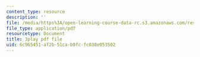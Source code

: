 ```yaml
---
content_type: resource
description: ''
file: /media/https%3A/open-learning-course-data-rc.s3.amazonaws.com/res-10-s95-physics-of-covid-19-transmission-fall-2020/6c965451af2b51cab0fcfc038e053502_71dUZmywpOM.pdf
file_type: application/pdf
resourcetype: Document
title: 3play pdf file
uid: 6c965451-af2b-51ca-b0fc-fc038e053502
---
```

